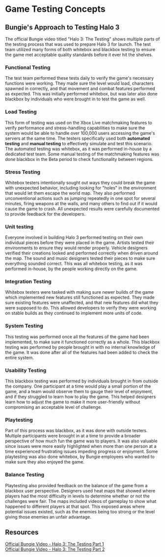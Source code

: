 # Game Testing Concepts

## Bungie's Approach to Testing Halo 3

The official Bungie video titled "Halo 3: The Testing" shows multiple parts of the testing process that was used to prepare Halo 3 for launch. The test team utilized many forms of both whitebox and blackbox testing to ensure the game met acceptable quality standards before it ever hit the shelves.

### Functional Testing
The test team performed these tests daily to verify the game's necessary functions were working. They made sure the level would load, characters spawned in correctly, and that movement and combat features performed as expected. This was initially performed whitebox, but was later also done blackbox by individuals who were brought in to test the game as well.

### Load Testing
This form of testing was used on the Xbox Live matchmaking features to verify performance and stress-handling capabilities to make sure the system would be able to handle over 100,000 users accessing the game's servers at the same time. The testers specifically used both **automated testing** and **manual testing** to effectively simulate and test this scenario. The automated testing was whitebox, as it was performed in-house by a dedicated test team. Some manual testing of the matchmaking features was done blackbox in the Beta period to check functionality between regions.

### Stress Testing
Whitebox testers intentionally sought out ways they could break the game with unexpected behavior, including looking for "holes" in the environment that would let them escape the world map. They also performed unconventional actions such as jumping repeatedly in one spot for several minutes, firing weapons at the walls, and many others to find out if it would cause the game to crash. All unexpected results were carefully documented to provide feedback for the developers.

### Unit testing
Everyone involved in building Halo 3 performed testing on their own individual pieces before they were placed in the game. Artists tested their environments to ensure they would render properly. Vehicle designers verified their creations looked and performed correctly when driven around the map. The sound and music designers tested their pieces to make sure everything sounded correct. This was all whitebox testing, as it was performed in-house, by the people working directly on the game.

### Integration Testing
Whitebox testers were tasked with making sure newer builds of the game which implemented new features still functioned as expected. They made sure existing features were unaffected, and that new features did what they were supposed to do. This allowed developers to verify they were working on stable builds as they continued to implement more units of code.

### System Testing
This testing was performed once all the features of the game had been implemented, to make sure it functioned correctly as a whole. This blackbox testing was performed by people brought in with no internal knowledge of the game. It was done after all of the features had been added to check the entire system.

### Usability Testing
This blackbox testing was performed by individuals brought in from outside the company. One participant at a time would play a small portion of the game, and a team would observe them to gauge their level of enjoyment, and if they struggled to learn how to play the game. This helped designers learn how to adjust the game to make it more user-friendly without compromising an acceptable level of challenge.

### Playtesting
Part of this process was blackbox, as it was done with outside testers. Multiple participants were brought in at a time to provide a broader perspective of how much fun the game was to players. It was also valuable since issues were more easily highlighted when more than one person at a time experienced frustrating issues impeding progress or enjoyment. Some playtesting was also done whitebox, by Bungie employees who wanted to make sure they also enjoyed the game.

### Balance Testing
Playtesting also provided feedback on the balance of the game from a blackbox user perspective. Designers used heat maps that showed where players had the most difficulty in levels to determine whether or not the challenges were fair. The maps included videos of gameplay to show what happened to different players at that spot. This exposed areas where potential issues existed, such as the enemies being too strong or the level giving those enemies an unfair advantage.

## Resources
[Official Bungie Video - Halo 3: The Testing Part 1](https://www.youtube.com/watch?v=H0sgH3maxlU)
<br>[Official Bungie Video - Halo 3: The Testing Part 2](https://www.youtube.com/watch?v=ZMj_YjKmp98)
